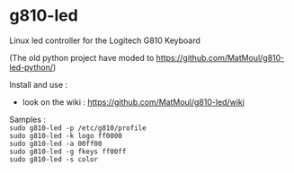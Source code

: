 # g810-led

Linux led controller for the Logitech G810 Keyboard

(The old python project have moded to https://github.com/MatMoul/g810-led-python/)

Install and use :</br>
- look on the wiki : https://github.com/MatMoul/g810-led/wiki

Samples :</br>
`sudo g810-led -p /etc/g810/profile`</br>
`sudo g810-led -k logo ff0000`</br>
`sudo g810-led -a 00ff00`</br>
`sudo g810-led -g fkeys ff00ff`</br>
`sudo g810-led -s color`</br>
